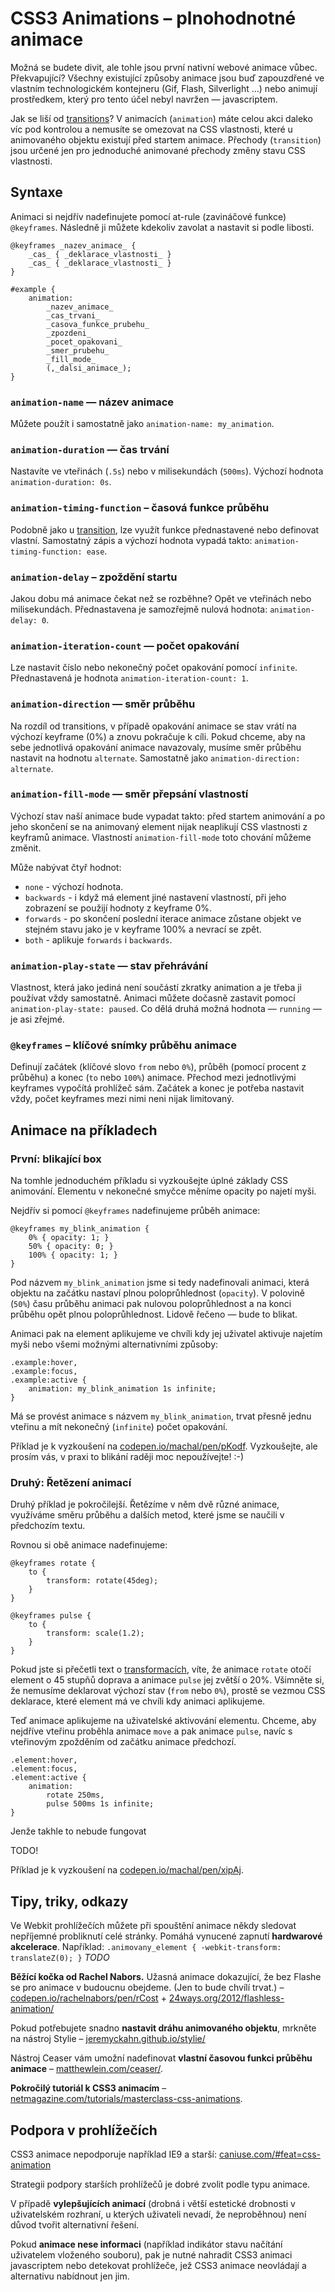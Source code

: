 CSS3 Animations – plnohodnotné animace
======================================

Možná se  budete divit, ale tohle jsou první nativní webové animace vůbec. Překvapující? Všechny existující způsoby animace jsou buď zapouzdřené ve vlastním technologickém kontejneru (Gif, Flash, Silverlight …) nebo animují prostředkem, který pro tento účel nebyl navržen — javascriptem.

Jak se liší od [transitions](css3-transitions.md)? V animacích (`animation`) máte celou akci daleko víc pod kontrolou a nemusíte se omezovat na CSS vlastnosti, které u animovaného objektu existují před startem animace. Přechody (`transition`) jsou určené jen pro jednoduché animované přechody změny stavu CSS vlastnosti.


Syntaxe
-------

Animaci si nejdřív nadefinujete pomocí at-rule (zavináčové funkce) `@keyframes`. Následně ji můžete kdekoliv zavolat a nastavit si podle libosti.

	@keyframes _nazev_animace_ {
		_cas_ { _deklarace_vlastnosti_ }
		_cas_ { _deklarace_vlastnosti_ }
	}

	#example {
		animation:
			_nazev_animace_
			_cas_trvani_
			_casova_funkce_prubehu_
			_zpozdeni_
			_pocet_opakovani_
			_smer_prubehu_
			_fill_mode_
			(,_dalsi_animace_);
	}


### `animation-name` — název animace

Můžete použít i samostatně jako `animation-name: my_animation`.


### `animation-duration` — čas trvání

Nastavíte ve vteřinách (`.5s`) nebo v milisekundách (`500ms`). Výchozí hodnota `animation-duration: 0s`.


### `animation-timing-function` – časová funkce průběhu


Podobně jako u [transition](css3-transitions.md), lze využít funkce přednastavené nebo definovat vlastní. Samostatný zápis a výchozí hodnota vypadá takto: `animation-timing-function: ease`.

### `animation-delay` – zpoždění startu

Jakou dobu má animace čekat než se rozběhne? Opět ve vteřinách nebo milisekundách. Přednastavena je samozřejmě nulová hodnota: `animation-delay: 0`.


### `animation-iteration-count` — počet opakování

Lze nastavit číslo nebo nekonečný počet opakování pomocí `infinite`. Přednastavená je hodnota `animation-iteration-count: 1`.


### `animation-direction` — směr průběhu

Na rozdíl od transitions, v případě opakování animace se stav vrátí na výchozí keyframe (0%) a znovu pokračuje k cíli. Pokud chceme, aby na sebe jednotlivá opakování animace navazovaly, musíme směr průběhu nastavit na hodnotu `alternate`. Samostatně jako `animation-direction: alternate`.


### `animation-fill-mode` — směr přepsání vlastností

Výchozí stav naší animace bude vypadat takto: před startem animování a po jeho skončení se na animovaný element nijak neaplikují CSS vlastnosti z keyframů animace. Vlastností `animation-fill-mode` toto chování můžeme změnit.

Může nabývat čtyř hodnot:

- `none` - výchozí hodnota.
- `backwards` - i když má element jiné nastavení vlastností, při jeho zobrazení se použijí hodnoty z keyframe 0%.
- `forwards` - po skončení poslední iterace animace zůstane objekt ve stejném stavu jako je v keyframe 100% a nevrací se zpět.
- `both` - aplikuje `forwards` i `backwards`.

### `animation-play-state` — stav přehrávání

Vlastnost, která jako jediná není součástí zkratky animation a je třeba ji používat vždy samostatně. Animaci můžete dočasně zastavit pomocí `animation-play-state: paused`. Co dělá druhá možná hodnota — `running` — je asi zřejmé.

### `@keyframes` – klíčové snímky průběhu animace

Definují začátek (klíčové slovo `from` nebo `0%`), průběh (pomocí procent z průběhu) a konec (`to` nebo `100%`) animace. Přechod mezi jednotlivými keyframes vypočítá prohlížeč sám. Začátek a konec je potřeba nastavit vždy, počet keyframes mezi nimi neni nijak limitovaný.

Animace na příkladech
---------------------

### První: blikající box

Na tomhle jednoduchém příkladu si vyzkoušejte úplné základy CSS animování. Elementu v nekonečné smyčce měníme opacity po najetí myši.

Nejdřív si pomocí `@keyframes` nadefinujeme průběh animace:

	@keyframes my_blink_animation {
		0% { opacity: 1; }
		50% { opacity: 0; }
		100% { opacity: 1; }
	}
	
Pod názvem `my_blink_animation` jsme si tedy nadefinovali animaci, která objektu na začátku nastaví plnou poloprůhlednost (`opacity`). V polovině (`50%`) času průběhu animaci pak nulovou poloprůhlednost a na konci průběhu opět plnou poloprůhlednost. Lidově řečeno — bude to blikat.

Animaci pak na element aplikujeme ve chvíli kdy jej uživatel aktivuje najetím myši nebo všemi možnými alternativními způsoby:

	.example:hover,
	.example:focus,
	.example:active {
		animation: my_blink_animation 1s infinite;
	}

Má se provést animace s názvem `my_blink_animation`, trvat přesně jednu vteřinu a mít nekonečný (`infinite`) počet opakování.

Příklad je k vyzkoušení na [codepen.io/machal/pen/pKodf](http://codepen.io/machal/pen/pKodf). Vyzkoušejte, ale prosím vás, v praxi to blikání raději moc nepoužívejte! :-)

### Druhý: Řetězení animací


Druhý příklad je pokročilejší. Řetězíme v něm dvě různé animace, využíváme směru průběhu a dalších metod, které jsme se naučili v předchozím textu.

Rovnou si obě animace nadefinujeme:

	@keyframes rotate {
		to {
			transform: rotate(45deg);
		}
	}	
	
	@keyframes pulse {
		to {
			transform: scale(1.2);	
		}		
	}

Pokud jste si přečetli text o [transformacích](css3-transforms.md), víte, že animace `rotate` otočí element o 45 stupňů doprava a animace `pulse` jej zvětší o 20%. Všimněte si, že nemusíme deklarovat výchozí stav (`from` nebo `0%`), prostě se vezmou CSS deklarace, které element má ve chvíli kdy animaci aplikujeme.

Teď animace aplikujeme na uživatelské aktivování elementu. Chceme, aby nejdříve vteřinu proběhla animace `move` a pak animace `pulse`, navíc s vteřinovým zpožděním od začátku animace předchozí.

	.element:hover,
	.element:focus,
	.element:active {
		animation: 
			rotate 250ms, 
			pulse 500ms 1s infinite;
	}

Jenže takhle to nebude fungovat 

TODO!

Příklad je k vyzkoušení na [codepen.io/machal/pen/xipAj](http://codepen.io/machal/pen/xipAj).


Tipy, triky, odkazy
--------------------

Ve Webkit prohlížečích můžete při spouštění animace někdy sledovat nepříjemné probliknutí celé stránky. Pomáhá vynucené zapnutí **hardwarové akcelerace**. Například: `.animovany_element { -webkit-transform: translateZ(0); }` *TODO* 

**Běžící kočka od Rachel Nabors.** Užasná animace dokazující, že bez Flashe se pro animace v budoucnu obejdeme. (Jen to bude chvílí trvat.)  – [codepen.io/rachelnabors/pen/rCost](http://codepen.io/rachelnabors/pen/rCost) + [24ways.org/2012/flashless-animation/](http://24ways.org/2012/flashless-animation/)

Pokud potřebujete snadno **nastavit dráhu animovaného objektu**, mrkněte na  nástroj Stylie – [jeremyckahn.github.io/stylie/](http://jeremyckahn.github.io/stylie/)

Nástroj Ceaser vám umožní nadefinovat **vlastní časovou funkci průběhu animace** – [matthewlein.com/ceaser/](http://matthewlein.com/ceaser/).

**Pokročilý tutoriál k CSS3 animacím** – [netmagazine.com/tutorials/masterclass-css-animations](http://www.netmagazine.com/tutorials/masterclass-css-animations).


Podpora v prohlížečích
----------------------

CSS3 animace nepodporuje například IE9 a starší: [caniuse.com/#feat=css-animation](http://caniuse.com/#feat=css-animation)

Strategii podpory starších prohlížečů je dobré zvolit podle typu animace. 

V případě **vylepšujících animací** (drobná i větší estetické drobnosti v uživatelském rozhraní, u kterých uživateli nevadí, že neproběhnou) není důvod tvořit alternativní řešení.

Pokud **animace nese informaci** (například indikátor stavu načítání uživatelem vloženého souboru), pak je nutné nahradit CSS3 animaci javascriptem nebo detekovat prohlížeče, jež CSS3 animace neovládají a alternativu nabídnout jen jim.

